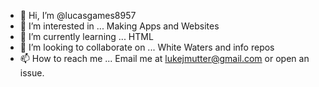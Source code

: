 - 👋 Hi, I’m @lucasgames8957
- 👀 I’m interested in ... Making Apps and Websites
- 🌱 I’m currently learning ... HTML
- 💞️ I’m looking to collaborate on ... White Waters and info repos
- 📫 How to reach me ... Email me at lukejmutter@gmail.com or open an issue.

<!---
lucasgames8957/lucasgames8957 is a ✨ special ✨ repository because its `README.md` (this file) appears on your GitHub profile.
You can click the Preview link to take a look at your changes.
--->
